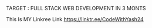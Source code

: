 TARGET : FULL STACK WEB DEVELOPMENT IN 3 MONTS
 
This Is MY Linkree Link
https://linktr.ee/CodeWithYash24
